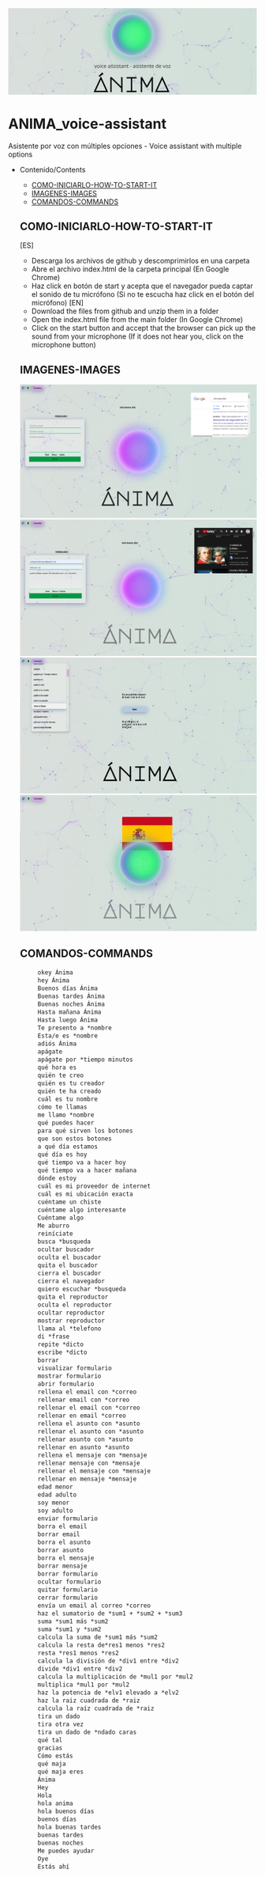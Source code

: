 <img src="https://github.com/RodrigoSendinoSanz/ANIMA_voice-assistant/blob/main/img/header.png" alt="cabecera">

# ANIMA_voice-assistant
 Asistente por voz con múltiples opciones - Voice assistant with multiple options

- Contenido/Contents
     - [COMO-INICIARLO-HOW-TO-START-IT](#COMO-INICIARLO-HOW-TO-START-IT)
     - [IMAGENES-IMAGES](#IMAGENES-IMAGES)
     - [COMANDOS-COMMANDS](#COMANDOS-COMMANDS)

  ## COMO-INICIARLO-HOW-TO-START-IT
    [ES]
    - Descarga los archivos de  github y descomprimirlos en una carpeta
    - Abre el archivo index.html de la carpeta principal (En Google Chrome)
    - Haz click en botón de start y acepta que el navegador pueda captar el sonido de tu micrófono (Si no te escucha haz click en el botón del micrófono)
    [EN]
    - Download the files from github and unzip them in a folder
    - Open the index.html file from the main folder (In Google Chrome)
    - Click on the start button and accept that the browser can pick up the sound from your microphone (If it does not hear you, click on the microphone button)

  ## IMAGENES-IMAGES

  <img src="https://github.com/RodrigoSendinoSanz/ANIMA_voice-assistant/blob/main/img/anima1.png">
  <img src="https://github.com/RodrigoSendinoSanz/ANIMA_voice-assistant/blob/main/img/anima2.png">
  <img src="https://github.com/RodrigoSendinoSanz/ANIMA_voice-assistant/blob/main/img/anima3.png">
  <img src="https://github.com/RodrigoSendinoSanz/ANIMA_voice-assistant/blob/main/img/anima4.png">


  ## COMANDOS-COMMANDS

           okey Ánima 
           hey Ánima 
           Buenos días Ánima 
           Buenas tardes Ánima 
           Buenas noches Ánima 
           Hasta mañana Ánima 
           Hasta luego Ánima 
           Te presento a *nombre 
           Esta/e es *nombre 
           adiós Ánima 
           apágate 
           apágate por *tiempo minutos 
           qué hora es 
           quién te creo 
           quién es tu creador 
           quién te ha creado 
           cuál es tu nombre 
           cómo te llamas 
           me llamo *nombre 
           qué puedes hacer 
           para qué sirven los botones 
           que son estos botones 
           a qué día estamos 
           qué día es hoy 
           qué tiempo va a hacer hoy 
           qué tiempo va a hacer mañana 
           dónde estoy 
           cuál es mi proveedor de internet 
           cuál es mi ubicación exacta 
           cuéntame un chiste 
           cuéntame algo interesante 
           Cuéntame algo 
           Me aburro 
           reiníciate 
           busca *busqueda 
           ocultar buscador 
           oculta el buscador 
           quita el buscador 
           cierra el buscador 
           cierra el navegador 
           quiero escuchar *busqueda 
           quita el reproductor 
           oculta el reproductor 
           ocultar reproductor 
           mostrar reproductor 
           llama al *telefono 
           di *frase 
           repite *dicto 
           escribe *dicto 
           borrar 
           visualizar formulario 
           mostrar formulario 
           abrir formulario 
           rellena el email con *correo 
           rellenar email con *correo 
           rellenar el email con *correo 
           rellenar en email *correo 
           rellena el asunto con *asunto 
           rellenar el asunto con *asunto 
           rellenar asunto con *asunto 
           rellenar en asunto *asunto 
           rellena el mensaje con *mensaje 
           rellenar mensaje con *mensaje 
           rellenar el mensaje con *mensaje 
           rellenar en mensaje *mensaje 
           edad menor 
           edad adulto 
           soy menor 
           soy adulto 
           enviar formulario 
           borra el email 
           borrar email 
           borra el asunto 
           borrar asunto 
           borra el mensaje 
           borrar mensaje 
           borrar formulario 
           ocultar formulario 
           quitar formulario 
           cerrar formulario 
           envía un email al correo *correo 
           haz el sumatorio de *sum1 + *sum2 + *sum3 
           suma *sum1 más *sum2 
           suma *sum1 y *sum2 
           calcula la suma de *sum1 más *sum2 
           calcula la resta de*res1 menos *res2 
           resta *res1 menos *res2 
           calcula la división de *div1 entre *div2 
           divide *div1 entre *div2 
           calcula la multiplicación de *mul1 por *mul2 
           multiplica *mul1 por *mul2 
           haz la potencia de *elv1 elevado a *elv2 
           haz la raiz cuadrada de *raiz 
           calcula la raíz cuadrada de *raiz 
           tira un dado 
           tira otra vez 
           tira un dado de *ndado caras 
           qué tal 
           gracias 
           Cómo estás 
           qué maja 
           qué maja eres 
           Ánima 
           Hey 
           Hola 
           hola anima 
           hola buenos días 
           buenos días 
           hola buenas tardes 
           buenas tardes 
           buenas noches 
           Me puedes ayudar 
           Oye 
           Estás ahí 
